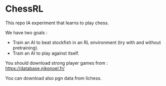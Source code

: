 # ChessRL

This repo IA experiment that learns to play chess.

We have two goals :

* Train an AI to beat stockfish in an RL environment (try with and without pretraining).
* Train an AI to play against itself.


You should download strong player games from : https://database.nikonoel.fr/

You can download also pgn data from lichess.

